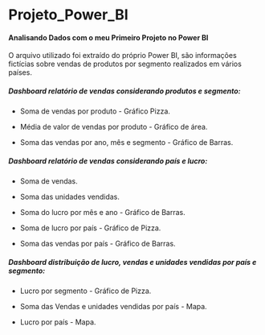 # Projeto_Power_BI

#### Analisando Dados com o meu Primeiro Projeto no Power BI

O arquivo utilizado foi extraído do próprio Power BI, são informações fictícias sobre vendas de produtos por segmento realizados em vários países.

##### Dashboard relatório de vendas considerando produtos e segmento:

- Soma de vendas por produto - Gráfico Pizza.

- Média de valor de vendas por produto - Gráfico de área.

- Soma das vendas por ano, mês e segmento - Gráfico de Barras.

##### Dashboard relatório de vendas considerando país e lucro:

- Soma de vendas.

- Soma das unidades vendidas.

- Soma do lucro por mês e ano - Gráfico de Barras.

- Soma de lucro por país - Gráfico de Pizza.

- Soma das vendas por país - Gráfico de Barras.

##### Dashboard distribuição de lucro, vendas e unidades vendidas por país e segmento:

- Lucro por segmento - Gráfico de Pizza.

- Soma das Vendas e unidades vendidas por país - Mapa.

- Lucro por país - Mapa.

#### 
